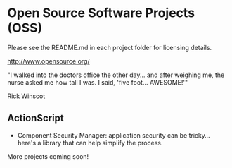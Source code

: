 Open Source Software Projects (OSS)
===
Please see the README.md in each project folder for licensing details.

http://www.opensource.org/


"I walked into the doctors office the other day... and after weighing me, the nurse asked me how tall I was. I said, 'five foot... AWESOME!'"

Rick Winscot


ActionScript
---
* Component Security Manager: application security can be tricky… here's a library that can help simplify the process.



More projects coming soon!
